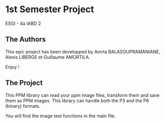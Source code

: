#  1st Semester Project
ESGI - 4a IABD 2

## The Authors

This epic project has been developped by Amrta BALASOUPRAMANIANE, Alexis LIBERGE et Guillaume AMORTILA.

Enjoy !

## The Project

This PPM library can read your ppm image files, transform them and save them as PPM images.
This library can handle both the P3 and the P6 (binary) formats.

You will find the image test functions in the main file.
